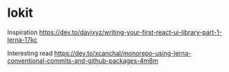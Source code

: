 # lokit

Inspiration
https://dev.to/davixyz/writing-your-first-react-ui-library-part-1-lerna-17kc

Interesting read
https://dev.to/xcanchal/monorepo-using-lerna-conventional-commits-and-github-packages-4m8m